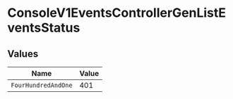 # ConsoleV1EventsControllerGenListEventsStatus


## Values

| Name                | Value               |
| ------------------- | ------------------- |
| `FourHundredAndOne` | 401                 |